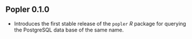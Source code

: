 ## Popler 0.1.0

- Introduces the first stable release of the `popler` _R_ package for querying
the PostgreSQL data base of the same name.

